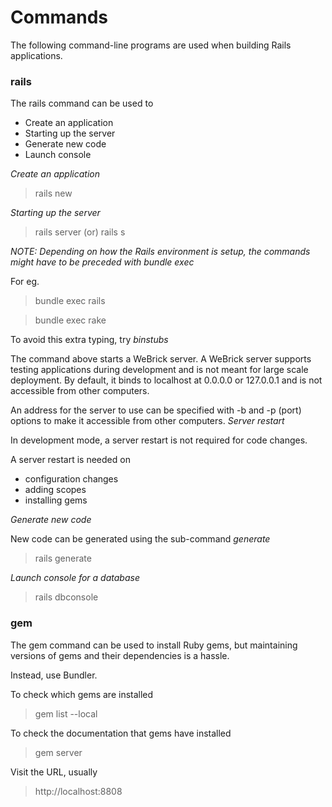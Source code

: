 # Commands

The following command-line programs are used when building Rails applications. 

### rails

The rails command can be used to
* Create an application
* Starting up the server
* Generate new code 
* Launch console

<i>Create an application</i>

> rails new <application name>

<i>Starting up the server</i>

> rails server (or) rails s

*NOTE: Depending on how the Rails environment is setup, the commands might have to be preceded with bundle exec*

For eg. 

> bundle exec rails

> bundle exec rake

To avoid this extra typing, try *binstubs*

The command above starts a WeBrick server. A WeBrick server supports testing applications during development and is not meant for large scale deployment. By default, it binds to localhost at 0.0.0.0 or 127.0.0.1 and is not accessible from other computers. 

An address for the server to use can be specified with -b and -p (port) options to make it accessible from other computers. 
<i> Server restart </i>

In development mode, a server restart is not required for code changes.

A server restart is needed on
* configuration changes
* adding scopes
* installing gems

<i>Generate new code</i>

New code can be generated using the sub-command <i>generate</i>

> rails generate

<i>Launch console for a database</i>

> rails dbconsole


### gem

The gem command can be used to install Ruby gems, but maintaining versions of gems and their dependencies is a hassle.

Instead, use Bundler.

To check which gems are installed

> gem list --local

To check the documentation that gems have installed

> gem server

Visit the URL, usually

> http://localhost:8808

